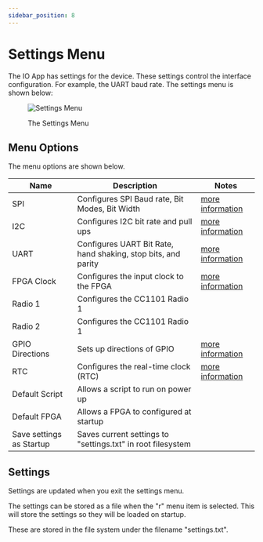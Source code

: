 ```yaml
---
sidebar_position: 8
---
```


# Settings Menu

The IO App has settings for the device. These settings control the interface configuration. For example, the UART baud rate.  The settings menu is shown below:

<div class="text--center">

<figure>

![Settings Menu](../../assets/settings-menu.png "Settings Menu")
<figcaption>The Settings Menu</figcaption>
</figure>
</div>

## Menu Options

The menu options are shown below.

| **Name**                 	| **Description**                                               	| **Notes** 	                                                    |
|--------------------------	|---------------------------------------------------------------	|------------------------------------------------------------------ |
| SPI                      	| Configures SPI Baud rate, Bit Modes, Bit Width                	| [more information](/io-app/settings-menu/spi-settings/)           |
| I2C                      	| Configures I2C bit rate and pull ups                          	| [more information](/io-app/settings-menu/i2c-settings/)          	|
| UART                     	| Configures UART Bit Rate, hand shaking, stop bits, and parity 	| [more information](/io-app/settings-menu/uart-settings/)          |
| FPGA Clock               	| Configures the input clock to the FPGA                        	| [more information](/io-app/settings-menu/fpga-settings/)          |
| Radio 1                  	| Configures the CC1101 Radio 1                                 	|           	                                                    |
| Radio 2                  	| Configures the CC1101 Radio 1                                 	|           	                                                    |
| GPIO Directions          	| Sets up directions of GPIO                                    	| [more information](/io-app/settings-menu/gpio-settings/)          |
| RTC                      	| Configures the real-time clock (RTC)                          	| [more information](/io-app/settings-menu/rtc-settings/)          	|
| Default Script           	| Allows a script to run on power up                            	|           	                                                    |
| Default FPGA             	| Allows a FPGA to configured at startup                        	|           	                                                    |
| Save settings as Startup 	| Saves current settings to "settings.txt" in root filesystem   	|           	                                                    |


## Settings

Settings are updated when you exit the settings menu.

The settings can be stored as a file when the "r" menu item is selected. This will store the settings so they will be loaded on startup. 

These are stored in the file system under the filename "settings.txt".